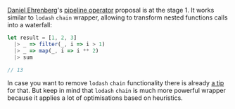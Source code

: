 [Daniel Ehrenberg][3]'s [pipeline operator][1] proposal is at the stage 1. It works similar to `lodash` `chain` wrapper, allowing to transform nested functions calls into a waterfall:

```js
let result = [1, 2, 3]
  |> _ => filter(_, i => i > 1)
  |> _ => map(_, i => i ** 2)
  |> sum

// 13
```

In case you want to remove `lodash` `chain` functionality there is already [a tip][4] for that. But keep in mind that `lodash` `chain` is much more powerful wrapper because it applies a lot of optimisations based on heuristics.


[1]: https://github.com/tc39/proposal-pipeline-operator
[2]: https://www.npmjs.com/package/babel-plugin-transform-pipeline
[3]: https://twitter.com/littledan
[4]: https://github.com/jakwuh/webtip/tree/master/tips/22-08-2017
